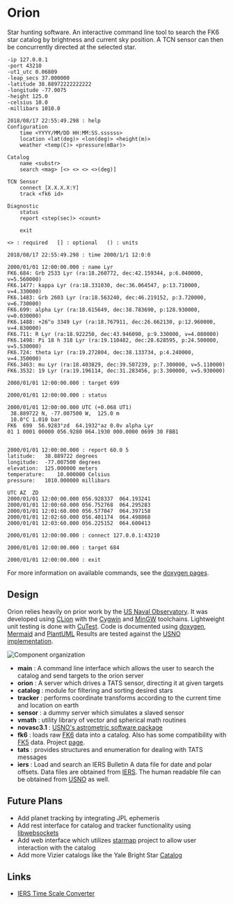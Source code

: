 # Orion

Star hunting software. An interactive command line tool to search the FK6 star catalog by brightness and current sky 
position. A TCN sensor can then be concurrently directed at the selected star.

```commandline
-ip 127.0.0.1
-port 43210
-ut1_utc 0.06809
-leap_secs 37.000000
-latitude 38.88972222222222
-longitude -77.0075
-height 125.0
-celsius 10.0
-millibars 1010.0

2018/08/17 22:55:49.298 : help
Configuration
	time <YYYY/MM/DD HH:MM:SS.ssssss>
	location <lat(deg)> <lon(deg)> <height(m)>
	weather <temp(C)> <pressure(mBar)>

Catalog
	name <substr>
	search <mag> [<> <> <> <>(deg)]

TCN Sensor
	connect [X.X.X.X:Y]
	track <fk6 id>

Diagnostic
	status
	report <step(sec)> <count>

	exit

<> : required	[] : optional	() : units

2018/08/17 22:55:49.298 : time 2000/1/1 12:0:0

2000/01/01 12:00:00.000 : name Lyr
FK6.684: Grb 2533 Lyr (ra:18.260772, dec:42.159344, p:6.040000, v=5.560000)
FK6.1477: kappa Lyr (ra:18.331030, dec:36.064547, p:13.710000, v=4.330000)
FK6.1483: Grb 2603 Lyr (ra:18.563240, dec:46.219152, p:3.720000, v=6.730000)
FK6.699: alpha Lyr (ra:18.615649, dec:38.783690, p:128.930000, v=0.030000)
FK6.1488: +26^o 3349 Lyr (ra:18.767911, dec:26.662130, p:12.960000, v=4.830000)
FK6.711: R Lyr (ra:18.922250, dec:43.946090, p:9.330000, v=4.080000)
FK6.1498: Pi 18 h 318 Lyr (ra:19.110482, dec:28.628595, p:24.500000, v=5.530000)
FK6.724: theta Lyr (ra:19.272804, dec:38.133734, p:4.240000, v=4.350000)
FK6.3463: mu Lyr (ra:18.403829, dec:39.507239, p:7.300000, v=5.110000)
FK6.3532: 19 Lyr (ra:19.196114, dec:31.283456, p:3.300000, v=5.930000)

2000/01/01 12:00:00.000 : target 699

2000/01/01 12:00:00.000 : status

2000/01/01 12:00:00.000 UTC (+0.068 UT1)
 38.889722 N, -77.007500 W,  125.0 m
 10.0°C 1.010 bar
FK6  699  56.9283°zd  64.1932°az 0.0v alpha Lyr
01 1 0001 00000 056.9280 064.1930 000.0000 0699 30 FBB1


2000/01/01 12:00:00.000 : report 60.0 5
latitude:	38.889722 degrees
longitude:	-77.007500 degrees
elevation:	125.000000 meters
temperature:	10.000000 Celsius
pressure:	1010.000000 millibars

UTC	AZ	ZD
2000/01/01 12:00:00.000	056.928337	064.193241
2000/01/01 12:00:60.000	056.752768	064.295283
2000/01/01 12:01:60.000	056.577047	064.397158
2000/01/01 12:02:60.000	056.401174	064.498868
2000/01/01 12:03:60.000	056.225152	064.600413

2000/01/01 12:00:00.000 : connect 127.0.0.1:43210

2000/01/01 12:00:00.000 : target 684

2000/01/01 12:00:00.000 : exit
```

For more information on available commands, see the [doxygen pages](https://caseyshields.github.io/Orion/index.html).

## Design

Orion relies heavily on prior work by the [US Naval Observatory](http://www.usno.navy.mil/USNO/).
It was developed using [CLion](https://www.jetbrains.com/clion/) with the [Cygwin](https://www.cygwin.com/) and [MinGW](http://mingw.org/) toolchains.
Lightweight unit testing is done with [CuTest](http://cutest.sourceforge.net/).
Code is documented using [doxygen](http://www.doxygen.org), [Mermaid](https://mermaidjs.github.io/) and [PlantUML](http://plantuml.com/)
Results are tested against the [USNO implementation](http://aa.usno.navy.mil/data/docs/topocentric.php).

![Component organization](https://caseyshields.github.io/Orion/diagrams/novas.svg)

 - **main** : A command line interface which allows the user to search the catalog and send targets to the orion server
 - **orion** : A server which drives a TATS sensor, directing it at given targets
 - **catalog** : module for filtering and sorting desired stars
 - **tracker** : performs coordinate transforms according to the current time and location on earth 
 - **sensor** : a dummy server which simulates a slaved sensor
 - **vmath** : utility library of vector and spherical math routines
 - **novasc3.1** : [USNO's astrometric software package](http://aa.usno.navy.mil/software/novas/novas_info.php)
 - **fk6** : loads raw [FK6](http://cdsarc.u-strasbg.fr/viz-bin/Cat?I/264) data into a catalog. Also has some compatibility with [FK5](http://www-kpno.kpno.noao.edu/Info/Caches/Catalogs/FK5/fk5.html) data. Project [page](http://wwwadd.zah.uni-heidelberg.de/datenbanken/fk6/index.php.de).
 - **tats** : provides structures and enumeration for dealing with TATS messages
 - **iers** : Load and search an IERS Bulletin A data file for date and polar offsets. Data files are obtained from [IERS](https://www.iers.org/IERS/EN/DataProducts/EarthOrientationData/eop.html). The human readable file can be obtained from [USNO](http://maia.usno.navy.mil/ser7/ser7.dat) as well.
   
## Future Plans
 - Add planet tracking by integrating JPL ephemeris
 - Add rest interface for catalog and tracker functionality using [libwebsockets](https://libwebsockets.org/)
 - Add web interface which utilizes [starmap](https://caseyshields.github.io/starlog/index.html) project to allow user interaction with the catalog
 - Add more Vizier catalogs like the Yale Bright Star [Catalog](http://tdc-www.harvard.edu/catalogs/bsc5.html)

## Links
 - [IERS Time Scale Converter](https://www.iers.org/IERS/EN/DataProducts/tools/timescales/timescales.html)